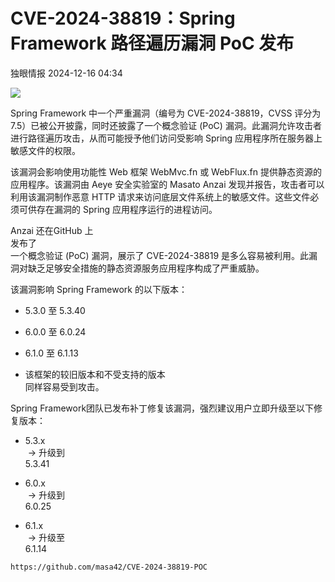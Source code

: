 #  CVE-2024-38819：Spring Framework 路径遍历漏洞 PoC 发布   
 独眼情报   2024-12-16 04:34  
  
![](https://mmbiz.qpic.cn/sz_mmbiz_png/KgxDGkACWnTQVQicTC8gibWuWrC6dleRGHBf1n4TBoE7oU5csaZaKxhL55WZFWLKvypVl3z5ILqyRXVH0sY9Eiayw/640?wx_fmt=png&from=appmsg "")  
  
Spring Framework 中一个严重漏洞（编号为 CVE-2024-38819，CVSS 评分为 7.5）已被公开披露，同时还披露了一个概念验证 (PoC) 漏洞。此漏洞允许攻击者进行路径遍历攻击，从而可能授予他们访问受影响 Spring 应用程序所在服务器上敏感文件的权限。  
  
该漏洞会影响使用功能性 Web 框架 WebMvc.fn 或 WebFlux.fn 提供静态资源的应用程序。该漏洞由 Aeye 安全实验室的 Masato Anzai 发现并报告，攻击者可以利用该漏洞制作恶意 HTTP 请求来访问底层文件系统上的敏感文件。这些文件必须可供存在漏洞的 Spring 应用程序运行的进程访问。  
  
Anzai 还在GitHub 上  
发布了  
一个概念验证 (PoC) 漏洞，展示了 CVE-2024-38819 是多么容易被利用。此漏洞对缺乏足够安全措施的静态资源服务应用程序构成了严重威胁。  
  
该漏洞影响 Spring Framework 的以下版本：  
- 5.3.0 至 5.3.40  
  
- 6.0.0 至 6.0.24  
  
- 6.1.0 至 6.1.13  
  
- 该框架的较旧版本和不受支持的版本  
同样容易受到攻击。  
  
Spring Framework团队已发布补丁修复该漏洞，强烈建议用户立即升级至以下修复版本：  
- 5.3.x  
 → 升级到  
5.3.41  
  
- 6.0.x  
 → 升级到  
6.0.25  
  
- 6.1.x  
 → 升级至  
6.1.14  
  
```
https://github.com/masa42/CVE-2024-38819-POC
```  
  
  
